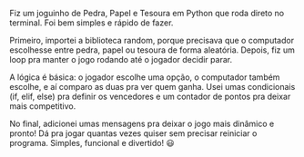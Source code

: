 Fiz um joguinho de Pedra, Papel e Tesoura em Python que roda direto no terminal. Foi bem simples e rápido de fazer.

Primeiro, importei a biblioteca random, porque precisava que o computador escolhesse entre pedra, papel ou tesoura de forma aleatória. Depois, fiz um loop pra manter o jogo rodando até o jogador decidir parar.

A lógica é básica: o jogador escolhe uma opção, o computador também escolhe, e aí comparo as duas pra ver quem ganha. Usei umas condicionais (if, elif, else) pra definir os vencedores e um contador de pontos pra deixar mais competitivo.

No final, adicionei umas mensagens pra deixar o jogo mais dinâmico e pronto! Dá pra jogar quantas vezes quiser sem precisar reiniciar o programa. Simples, funcional e divertido! 😃
